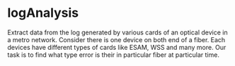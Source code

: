 # logAnalysis
Extract data from the log generated by various cards of an optical device in a metro network. Consider there is one device on both end of a fiber. Each devices have different types of cards like ESAM, WSS and many more. Our task is to find what type error is their in particular fiber at particular time.

